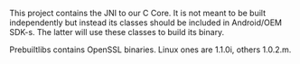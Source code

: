 This project contains the JNI to our C Core. It is not meant to be built independently but instead 
its classes should be included in Android/OEM SDK-s. The latter will use these classes to build its 
binary.

Prebuiltlibs contains OpenSSL binaries. Linux ones are 1.1.0i, others 1.0.2.m.